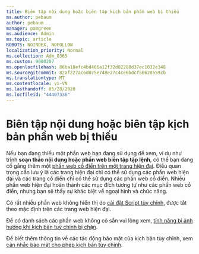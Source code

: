 ```yaml
---
title: Biên tập nội dung hoặc biên tập kịch bản phần web bị thiếu
ms.author: pebaum
author: pebaum
manager: pamgreen
ms.audience: Admin
ms.topic: article
ROBOTS: NOINDEX, NOFOLLOW
localization_priority: Normal
ms.collection: Adm_O365
ms.custom: 9000207
ms.openlocfilehash: 86ba18efc4bd466a12f32d82288d37ec1032e348
ms.sourcegitcommit: 82af227ac6d075e748e27c4ce6bdcf56628559cb
ms.translationtype: MT
ms.contentlocale: vi-VN
ms.lasthandoff: 05/28/2020
ms.locfileid: "44407336"
---
```

# <a name="content-editor-or-script-editor-web-parts-are-missing"></a>Biên tập nội dung hoặc biên tập kịch bản phần web bị thiếu

Nếu bạn đang thiếu một phần web bạn đang sử dụng để xem, ví dụ như trình **soạn thảo nội dung hoặc phần web biên tập tập lệnh**, có thể bạn đang cố gắng thêm một [phần web cổ điển trên một trang hiện đại](https://support.office.com/article/classic-and-modern-web-part-experiences-3fdae6c3-8fc1-49ab-8708-8c104b882e64). Điều quan trọng cần lưu ý là các trang hiện đại chỉ có thể sử dụng các phần web hiện đại và các trang cổ điển chỉ có thể sử dụng các phần web cổ điển. Nhiều phần web hiện đại hoàn thành các mục đích tương tự như các phần web cổ điển, nhưng bạn sẽ thấy sự khác biệt về ngoại hình và chức năng.

Có rất nhiều phần web không hiển thị do [cài đặt Script tùy chỉnh](https://docs.microsoft.com/sharepoint/allow-or-prevent-custom-script), được tắt theo mặc định trên các trang web hiện đại. 

Để có danh sách các phần web không có sẵn vui lòng xem, [tính năng bị ảnh hưởng khi kịch bản tuỳ chỉnh bị chặn](https://docs.microsoft.com/sharepoint/allow-or-prevent-custom-script#features-affected-when-custom-script-is-blocked).

Để biết thêm thông tin về các tác động bảo mật của kịch bản tùy chỉnh, xem [cân nhắc bảo mật cho phép kịch bản tùy chỉnh](https://docs.microsoft.com/sharepoint/security-considerations-of-allowing-custom-script).
